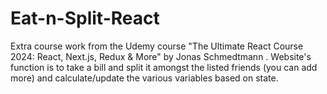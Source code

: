 # Eat-n-Split-React
Extra course work from the Udemy course "The Ultimate React Course 2024: React, Next.js, Redux &amp; More" by Jonas Schmedtmann . Website's function is to take a bill and split it amongst the listed  friends (you can add more) and calculate/update the various variables based on state.
